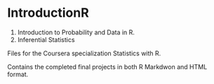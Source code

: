 # IntroductionR
1. Introduction to Probability and Data in R. 
2. Inferential Statistics

Files for the Coursera specialization Statistics with R. 

Contains the completed final projects in both R Markdwon and HTML format. 
